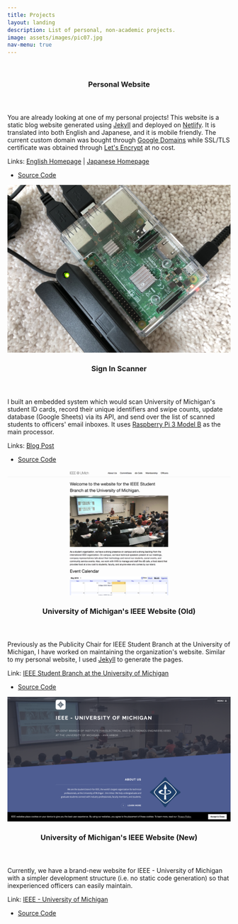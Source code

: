 ```yaml
---
title: Projects
layout: landing
description: List of personal, non-academic projects.
image: assets/images/pic07.jpg
nav-menu: true
---
```


<!-- Main -->
<div id="main">

<!-- Two -->
<section id="two" class="spotlights">
	<section>
		<a href="https://www.shutasuzuki.com/" class="image" target="_blank">
			<img src="/assets/images/personal_website.jpg" alt="" data-position="top center"/>
		</a>
		<div class="content">
			<div class="inner">
				<header class="major">
					<h3>Personal Website</h3>
				</header>
				<p>You are already looking at one of my personal projects! This website is a static blog website generated using <a href="https://jekyllrb.com/" target="_blank">Jekyll</a> and deployed on <a href="https://www.netlify.com/" target="_blank">Netlify</a>. It is translated into both English and Japanese, and it is mobile friendly. The current custom domain was bought through <a href="https://domains.google/" target="_blank">Google Domains</a> while SSL/TLS certificate was obtained through <a href="https://letsencrypt.org/" target="_blank">Let's Encrypt</a> at no cost. </p>
                <p>Links: <a href="https://www.shutasuzuki.com/" target="_blank">English Homepage</a> | <a href="https://www.shutasuzuki.com/ja/" target="_blank">Japanese Homepage</a></p>
				<ul class="actions">
					<li><a href="https://github.com/shutas/forty-jekyll-theme/tree/gh-pages" class="button" target="_blank">Source Code</a></li>
				</ul>
			</div>
		</div>
	</section>
    <section>
		<a href="https://github.com/shutas/IEEEUMich-Card-Reader" class="image" target="_blank">
			<img src="/assets/images/sign_in_scanner.jpg" alt="" data-position="center center"/>
		</a>
		<div class="content">
			<div class="inner">
				<header class="major">
					<h3>Sign In Scanner</h3>
				</header>
				<p>I built an embedded system which would scan University of Michigan's student ID cards, record their unique identifiers and swipe counts, update database (Google Sheets) via its API, and send over the list of scanned students to officers' email inboxes. It uses <a href="https://www.raspberrypi.org/products/raspberry-pi-3-model-b/" target="_blank">Raspberry Pi 3 Model B</a> as the main processor.</p>
				<p>Links: <a href="https://www.shutasuzuki.com/2018/05/09/card_reader.html" target="_blank">Blog Post</a></p>
				<ul class="actions">
					<li><a href="https://github.com/shutas/IEEEUMich-Card-Reader" class="button" target="_blank">Source Code</a></li>
				</ul>
			</div>
		</div>
	</section>
    <section>
		<a href="http://ieee-umich.github.io/ieee-website/" class="image" target="_blank">
			<img src="/assets/images/ieee_website.jpg" alt="" data-position="top center"/>
		</a>
		<div class="content">
			<div class="inner">
				<header class="major">
					<h3>University of Michigan's IEEE Website (Old)</h3>
				</header>
				<p>Previously as the Publicity Chair for IEEE Student Branch at the University of Michigan, I have worked on maintaining the organization's website. Similar to my personal website, I used <a href="https://jekyllrb.com/" target="_blank">Jekyll</a> to generate the pages.</p>
				<p>Link: <a href="http://ieee-umich.github.io/ieee-website/" target="_blank">IEEE Student Branch at the University of Michigan</a></p>
                <ul class="actions">
					<li><a href="https://github.com/ieee-umich/ieee-website" class="button" target="_blank">Source Code</a></li>
				</ul>
			</div>
		</div>
	</section>
	<section>
		<a href="https://ieee.eecs.umich.edu" class="image" target="_blank">
			<img src="/assets/images/new_ieee_website.jpg" alt="" data-position="top center"/>
		</a>
		<div class="content">
			<div class="inner">
				<header class="major">
					<h3>University of Michigan's IEEE Website (New)</h3>
				</header>
				<p>Currently, we have a brand-new website for IEEE - University of Michigan with a simpler development structure (i.e. no static code generation) so that inexperienced officers can easily maintain.</p>
				<p>Link: <a href="https://ieee.eecs.umich.edu" target="_blank">IEEE - University of Michigan</a></p>
                <ul class="actions">
					<li><a href="https://github.com/ieee-umich/en/tree/gh-pages" class="button" target="_blank">Source Code</a></li>
				</ul>
			</div>
		</div>
	</section>
</section>

</div>
